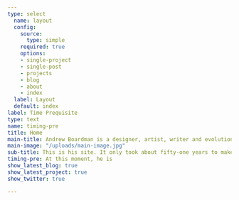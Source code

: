 ```yaml
---
type: select
  name: layout
  config:
    source:
      type: simple
    required: true
    options:
    - single-project
    - single-post
    - projects
    - blog
    - about
    - index
  label: Layout
  default: index
label: Time Prequisite
type: text
name: timing-pre
title: Home
main-title: Andrew Boardman is a designer, artist, writer and evolutionary finalist.
main-image: "/uploads/main-image.jpg"
sub-title: This is his site. It only took about fifty-one years to make.
timing-pre: At this moment, he is
show_latest_blog: true
show_latest_project: true
show_twitter: true

---
```

